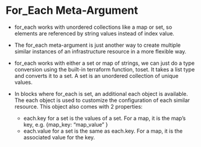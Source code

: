 # For_Each Meta-Argument

 * for_each works with unordered collections like a map or set, so elements are referenced by string values instead of index value.

 * The for_each meta-argument is just another way to create multiple similar instances of an infrastructure resource in a more flexible way.

 * for_each works with either a set or map of strings, we can just do a type conversion using the built-in terraform function, toset. It takes a list type and converts it to a set. A set is an unordered collection of unique values.
   
 * In blocks where for_each is set, an additional each object is available. The each object is used to customize the configuration of each similar resource. This object also comes with 2 properties:
   * each.key for a set is the values of a set. For a map, it is the map’s key, e.g. {map_key: “map_value” }
   * each.value for a set is the same as each.key. For a map, it is the associated value for the key.
